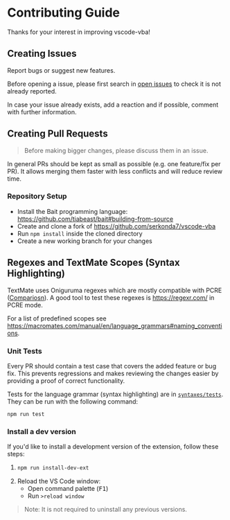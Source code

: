 # Contributing Guide
Thanks for your interest in improving vscode-vba!


## Creating Issues
Report bugs or suggest new features.

Before opening a issue, please first search in [open issues][issues] to check it is not already reported.

In case your issue already exists, add a reaction and if possible, comment with further information.


## Creating Pull Requests
> Before making bigger changes, please discuss them in an issue.

In general PRs should be kept as small as possible (e.g. one feature/fix per PR).
It allows merging them faster with less conflicts and will reduce review time.


### Repository Setup
- Install the Bait programming language: https://github.com/tiabeast/bait#building-from-source
- Create and clone a fork of https://github.com/serkonda7/vscode-vba
- Run `npm install` inside the cloned directory
- Create a new working branch for your changes


## Regexes and TextMate Scopes (Syntax Highlighting)
TextMate uses Oniguruma regexes which are mostly compatible with PCRE ([Compariosn][oniguruma-overview]).
A good tool to test these regexes is https://regexr.com/ in PCRE mode.

For a list of predefined scopes see https://macromates.com/manual/en/language_grammars#naming_conventions.


### Unit Tests
Every PR should contain a test case that covers the added feature or bug fix.
This prevents regressions and makes reviewing the changes easier by providing a proof of correct functionality.

Tests for the language grammar (syntax highlighting) are in [`syntaxes/tests`](syntaxes/tests/).
They can be run with the following command:
```
npm run test
```


### Install a dev version
If you'd like to install a development version of the extension, follow these steps:
1. ```sh
   npm run install-dev-ext
   ```
2. Reload the VS Code window:
   - Open command palette (<kbd>F1</kbd>)
   - Run `>reload window`

> Note: It is not required to uninstall any previous versions.


<!-- links -->
[issues]: https://github.com/serkonda7/vscode-vba/issues
[oniguruma-overview]: https://rbuckton.github.io/regexp-features/engines/oniguruma.html

